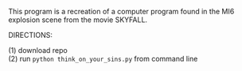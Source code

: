 This program is a recreation of a computer program found in the MI6 explosion scene from the movie SKYFALL.


DIRECTIONS:

(1) download repo </br>
(2) run `python think_on_your_sins.py` from command line </br>
